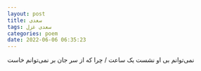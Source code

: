 ```yaml
---
layout: post
title: سعدی
tags: سعدی غزل
categories: poem
date: 2022-06-06 06:35:23
---
```


نمی‌توانم بی او نشست یک ساعت / چرا که از سر جان بر نمی‌توانم خاست
